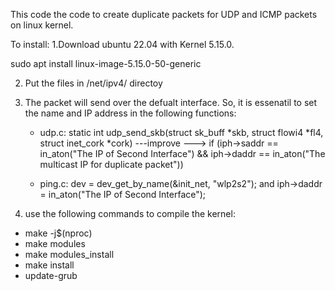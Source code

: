 This code the code to create duplicate packets for UDP and ICMP packets on linux kernel.

To install:
1.Download ubuntu 22.04 with Kernel 5.15.0. 

sudo apt install linux-image-5.15.0-50-generic

2. Put the files in /net/ipv4/ directoy
3. The packet will send over the defualt interface. So, it is essenatil to set the name and IP address in the following functions:
   - udp.c: static int udp_send_skb(struct sk_buff *skb, struct flowi4 *fl4, struct inet_cork *cork) ---improve ---> if (iph->saddr == in_aton("The IP of Second Interface") &&  iph->daddr == in_aton("The multicast IP for duplicate packet")) 

   - ping.c: dev = dev_get_by_name(&init_net, "wlp2s2"); and  iph->daddr = in_aton("The IP of Second Interface");
   
5. use the following commands to compile the kernel:
   
  * make -j$(nproc)
  * make modules
  * make modules_install
  * make install
  * update-grub




